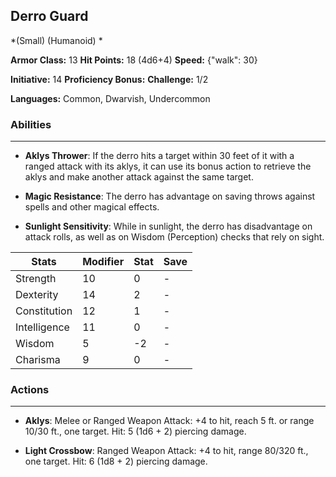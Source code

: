 ## Derro Guard
*(Small) (Humanoid) *

**Armor Class:** 13
**Hit Points:** 18 (4d6+4)
**Speed:** {"walk": 30}

**Initiative:** 14
**Proficiency Bonus:**
**Challenge:** 1/2

**Languages:** Common, Dwarvish, Undercommon

### Abilities
 --- 
- **Aklys Thrower**: If the derro hits a target within 30 feet of it with a ranged attack with its aklys, it can use its bonus action to retrieve the aklys and make another attack against the same target.

- **Magic Resistance**: The derro has advantage on saving throws against spells and other magical effects.

- **Sunlight Sensitivity**: While in sunlight, the derro has disadvantage on attack rolls, as well as on Wisdom (Perception) checks that rely on sight.



| Stats | Modifier | Stat | Save
| ---- | ---- | ---- | ---- |
| Strength | 10 | 0 | - |
| Dexterity | 14 | 2 | - |
| Constitution | 12 | 1 | - |
| Intelligence | 11 | 0 | - |
| Wisdom | 5 | -2 | - |
| Charisma | 9 | 0 | - |

### Actions
 --- 
- **Aklys**: Melee or Ranged Weapon Attack: +4 to hit, reach 5 ft. or range 10/30 ft., one target. Hit: 5 (1d6 + 2) piercing damage.

- **Light Crossbow**: Ranged Weapon Attack: +4 to hit, range 80/320 ft., one target. Hit: 6 (1d8 + 2) piercing damage.

